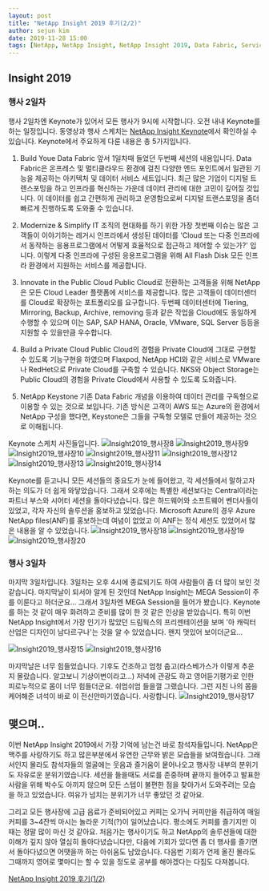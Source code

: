 ```yaml
---
layout: post
title: "NetApp Insight 2019 후기(2/2)"
author: sejun kim
date: 2019-11-28 15:00
tags: [NetApp, NetApp Insight, NetApp Insight 2019, Data Fabric, Service Fabric, tip, Cloud, Azure, AWS, GCP, 후기]
---
```


## Insight 2019 

### 행사 2일차
행사 2일차엔 Keynote가 있어서 모든 행사가 9시에 시작합니다. 오전 내내 Keynote를 하는 일정입니다. 동영상과 행사 스케치는 [NetApp Insight Keynote](https://insight.netapp.com/las-vegas/wrap-up.aspx#modal-video)에서 확인하실 수 있습니다. Keynote에서 주요하게 다룬 내용은 총 5가지입니다.

1. Build Youe Data Fabric
앞서 1일차때 들었던 두번째 세션의 내용입니다. Data Fabric은 온프레스 및 멀티클라우드 환경에 걸친 다양한 엔드 포인트에서 일관된 기능을 제공하는 아키텍처 및 데이터 서비스 세트입니다. 최근 많은 기업이 디지털 트렌스포밍을 하고 인프라를 혁신하는 가운데 데이터 관리에 대한 고민이 깊어질 것입니다. 이 데이터를 쉽고 간편하게 관리하고 운영함으로써 디지털 트랜스포밍을 좀더 빠르게 진행하도록 도와줄 수 있습니다.

1. Modernize & Simplify IT
조직의 현대화를 하기 위한 가장 첫번째 이슈는 많은 고객들이 이야기하는 레거시 인프라에서 생성된 데이터를 'Cloud 또는 다중 인프라에서 동작하는 응용프로그램에서 어떻게 효율적으로 접근하고 제어할 수 있는가?' 입니다. 이렇게 다중 인프라에 구성된 응용프로그램을 위해 All Flash Disk 모든 인프라 환경에서 지원하는 서비스를 제공합니다.

1. Innovate in the Public Cloud
Public Cloud로 전환하는 고객들을 위해 NetApp은 모든 Cloud Leader 플랫폼에 서비스를 제공합니다. 많은 고객들이 데이터센터를 Cloud로 확장하는 포트폴리오를 요구합니다. 두번째 데이터센터에 Tiering, Mirroring, Backup, Archive, removing 등과 같은 작업을 Cloud에도 동일하게 수행할 수 있으며 이는 SAP, SAP HANA, Oracle, VMware, SQL Server 등등을 지원할 수 있을만큼 우수합니다.

1. Build a Private Cloud
Public Cloud의 경험을 Private Cloud에 그대로 구현할 수 있도록 기능구현을 하였으며 Flaxpod, NetApp HCI와 같은 서비스로 VMware나 RedHet으로 Private Cloud를 구축할 수 있습니다. NKS와 Object Storage는 Public Cloud의 경험을 Private Cloud에서 사용할 수 있도록 도와줍니다.

1. NetApp Keystone
기존 Data Fabric 개념을 이용하여 데이터 관리를 구독형으로 이용할 수 있는 것으로 보입니다. 기존 방식은 고객이 AWS 또는 Azure의 환경에서 NetApp 구성을 했다면, Keystone은 그들을 구독형 모델로 만들어 제공하는 것으로 이해됩니다.

Keynote 스케치 사진들입니다.
![Insight2019_행사장8](https://techblogst.blob.core.windows.net/img/2019-11-28-Post/Insight08_web.jpg)
![Insight2019_행사장9](https://techblogst.blob.core.windows.net/img/2019-11-28-Post/Insight09_web.jpg)
![Insight2019_행사장10](https://techblogst.blob.core.windows.net/img/2019-11-28-Post/Insight10_web.jpg)
![Insight2019_행사장11](https://techblogst.blob.core.windows.net/img/2019-11-28-Post/Insight11.web.jpg)
![Insight2019_행사장12](https://techblogst.blob.core.windows.net/img/2019-11-28-Post/Insight12.web.jpg)
![Insight2019_행사장13](https://techblogst.blob.core.windows.net/img/2019-11-28-Post/Insight13.web.jpg)
![Insight2019_행사장14](https://techblogst.blob.core.windows.net/img/2019-11-28-Post/Insight14.web.jpg)

Keynote를 듣고나니 모든 세션들의 중요도가 눈에 들어왔고, 각 세션들에서 말하고자 하는 의도가 더 쉽게 와닿았습니다. 그래서 오후에는 특별한 세션보다는 Central이라는 파트너 부스와 시어터 세션을 돌아다녔습니다. 많은 하드웨어와 소프트웨어 벤더사들이 있었고, 각자 자신의 솔루션을 홍보하고 있었습니다. Microsoft Azure의 경우 Azure NetApp files(ANF)를 홍보하는데 여념이 없었고 이 ANF는 정식 세션도 있었어서 많은 내용을 알 수 있었습니다.
![Insight2019_행사장18](https://techblogst.blob.core.windows.net/img/2019-11-28-Post/Insight18.web.jpg)
![Insight2019_행사장19](https://techblogst.blob.core.windows.net/img/2019-11-28-Post/Insight19.web.jpg)
![Insight2019_행사장20](https://techblogst.blob.core.windows.net/img/2019-11-28-Post/Insight20.web.jpg)

### 행사 3일차
마지막 3일차입니다. 3일차는 오후 4시에 종료되기도 하여 사람들이 좀 더 많이 보인 것 같습니다. 마지막날이 되서야 알게 된 것인데 NetApp Insight는 MEGA Session이 주를 이룬다고 하더군요... 그래서 3일차엔 MEGA Session을 들어가 봤습니다. Keynote를 하는 것 같이 매우 화려하고 준비를 많이 한 것 같은 인상을 받았습니다. 특히 이번 NetApp Insight에서 가장 인기가 많았던 드림웍스의 프리젠테이션을 보며 '아 캐릭터 산업은 디자인이 남다르구나'는 것을 알 수 있었습니다. 왠지 멋있어 보이더군요...

![Insight2019_행사장15](https://techblogst.blob.core.windows.net/img/2019-11-28-Post/Insight15.web.jpg)
![Insight2019_행사장16](https://techblogst.blob.core.windows.net/img/2019-11-28-Post/Insight16.web.jpg)

마지막날은 너무 힘들었습니다. 기후도 건조하고 엄청 춥고(라스베가스가 이렇게 추운지 몰랐습니다. 알고보니 기상이변이라고...) 저녁에 관광도 하고 영어듣기평가로 인한 피로누적으로 몸이 너무 힘들더군요. 쉬엄쉬엄 들을껄 그랬습니다. 그런 지친 나의 몸을 케어해준 녀석이 바로 이 전신안마기였습니다. 사랑합니다.
![Insight2019_행사장17](https://techblogst.blob.core.windows.net/img/2019-11-28-Post/Insight17.web.jpg)

## 맺으며..
이번 NetApp Insight 2019에서 가장 기억에 남는건 바로 참석자들입니다. NetApp은 맥주를 사랑하기도 하고 많은부분에서 유연한 근무와 밝은 모습들을 보여줬습니다. 그래서인지 몰라도 참석자들의 얼굴에는 웃음과 즐거움이 뭍어나오고 행사장 내부의 분위기도 자유로운 분위기였습니다. 세션을 들을때도 서로를 존중하며 끝까지 들어주고 발표한 사람을 위해 박수도 아끼지 않으며 모든 스텝이 불편한 점을 찾아가서 도와주려는 모습을 하고 있었습니다. 여유가 넘치는 분위기가 너무 좋았던 것 같아요.

그리고 모든 행사장에 고급 음료가 준비되어있고 커피는 오가닉 커피만을 취급하여 매일 커피를 3~4잔씩 마시는 놀라운 기적(?)이 일어났습니다. 평소에도 커피를 즐기지만 이때는 정말 많이 마신 것 같아요. 처음가는 행사이기도 하고 NetApp의 솔루션들에 대한 이해가 깊지 않아 열심히 돌아다녔습니다만, 다음에 기회가 있다면 좀 더 행사를 즐기면서 돌아다녔으면 어땟을까 하는 아쉬움도 남았습니다. 다음번 기회가 언제 올진 몰라도 그때까지 영어로 몇마디는 할 수 있을 정도로 공부를 해야겠다는 다짐도 다져봅니다.

[NetApp Insight 2019 후기(1/2)](https://tech.cloudmt.co.kr/2019/11/28/Insight2019_1/)